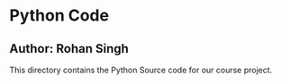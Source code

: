 # Python Code
## Author: Rohan Singh
This directory contains the Python Source code for our course project.
